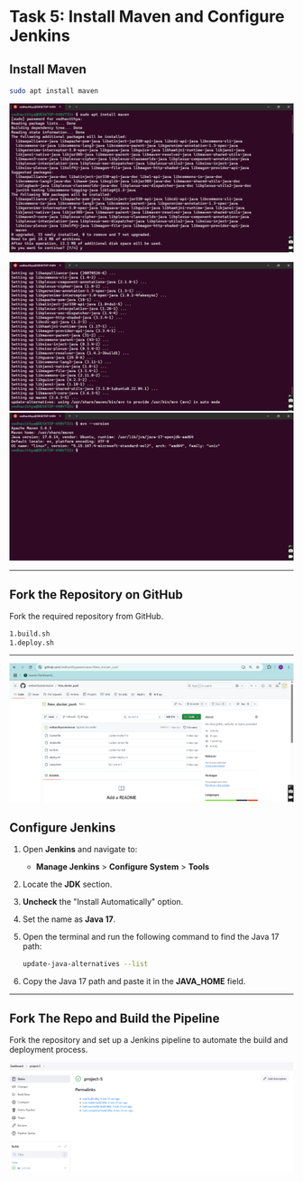 # Task 5: Install Maven and Configure Jenkins

## Install Maven

```bash
sudo apt install maven
```

![image](i1.png)

![image](i2.png)
![image](i4.png)


---

## Fork the Repository on GitHub
Fork the required repository from GitHub.

    1.build.sh
    1.deploy.sh
---
![image](i3.png)


## Configure Jenkins
1. Open **Jenkins** and navigate to:
   - **Manage Jenkins** > **Configure System** > **Tools**
2. Locate the **JDK** section.
3. **Uncheck** the "Install Automatically" option.
4. Set the name as **Java 17**.
5. Open the terminal and run the following command to find the Java 17 path:

   ```bash
   update-java-alternatives --list
   ```

6. Copy the Java 17 path and paste it in the **JAVA_HOME** field.



---

## Fork The Repo and Build the Pipeline
Fork the repository and set up a Jenkins pipeline to automate the build and deployment process.

![image](i5.png)
